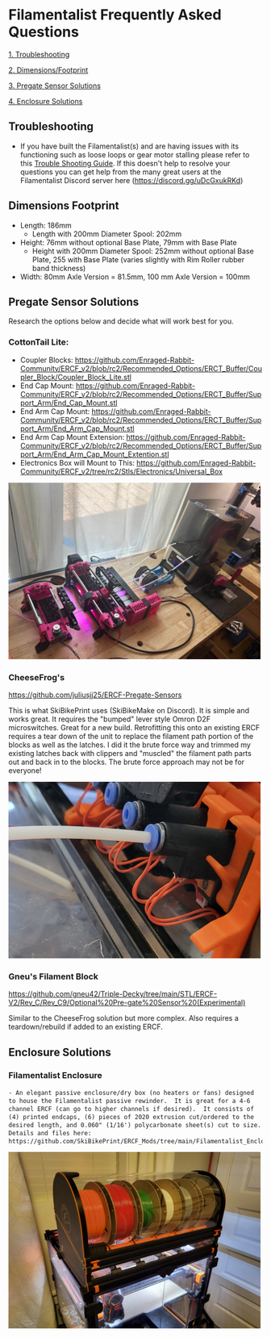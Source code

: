 # Filamentalist Frequently Asked Questions #

[1. Troubleshooting](#troubleshooting)

[2. Dimensions/Footprint](#dimensions-footprint)

[3. Pregate Sensor Solutions](#pregate-sensor-solutions)

[4. Enclosure Solutions](#enclosure-solutions)

## Troubleshooting
- If you have built the Filamentalist(s) and are having issues with its functioning such as loose loops or gear motor stalling please refer to this [Trouble Shooting Guide](https://github.com/Enraged-Rabbit-Community/ERCF_v2/blob/rc2/Recommended_Options/Filamentalist_Rewinder/troubleshoot.md).  If this doesn't help to resolve your questions you can get help from the many great users at the Filamentalist Discord server here (https://discord.gg/uDcGxukRKd)

## Dimensions Footprint
- Length:  186mm
  - Length with 200mm Diameter Spool:  202mm
- Height:  76mm without optional Base Plate, 79mm with Base Plate
  - Height with 200mm Diameter Spool:  252mm without optional Base Plate, 255 with Base Plate (varies slightly with Rim Roller rubber band thickness)
- Width:  80mm Axle Version = 81.5mm, 100 mm Axle Version = 100mm

## Pregate Sensor Solutions

  Research the options below and decide what will work best for you.
  
  ### CottonTail Lite:
  - Coupler Blocks: https://github.com/Enraged-Rabbit-Community/ERCF_v2/blob/rc2/Recommended_Options/ERCT_Buffer/Coupler_Block/Coupler_Block_Lite.stl
  - End Cap Mount:  https://github.com/Enraged-Rabbit-Community/ERCF_v2/blob/rc2/Recommended_Options/ERCT_Buffer/Support_Arm/End_Cap_Mount.stl
  - End Arm Cap Mount:  https://github.com/Enraged-Rabbit-Community/ERCF_v2/blob/rc2/Recommended_Options/ERCT_Buffer/Support_Arm/End_Arm_Cap_Mount.stl
  - End Arm Cap Mount Extension:  https://github.com/Enraged-Rabbit-Community/ERCF_v2/blob/rc2/Recommended_Options/ERCT_Buffer/Support_Arm/End_Arm_Cap_Mount_Extention.stl
  - Electronics Box will Mount to This:  https://github.com/Enraged-Rabbit-Community/ERCF_v2/tree/rc2/Stls/Electronics/Universal_Box
  
  <img src="https://github.com/Enraged-Rabbit-Community/ERCF_v2/blob/6c7f8dd72794a8ecd0c1e0981dfac9007970ab2d/Recommended_Options/Filamentalist_Rewinder/Assets/CottonTail%20Lite%20Pre-Gate%20Sensors.jpg" width="500" height="350">

  ### CheeseFrog's
  https://github.com/juliusjj25/ERCF-Pregate-Sensors

  This is what SkiBikePrint uses (SkiBikeMake on Discord).  It is simple and works great.  It requires the "bumped" lever style Omron D2F microswitches.  Great for a new build.  Retrofitting this onto an existing ERCF requires a tear down of the unit to replace the filament path portion of the blocks as well as the latches.  I did it the brute force way and trimmed my existing latches back with clippers and "muscled" the filament path parts out and back in to the blocks.  The brute force approach may not be for everyone!
  
  <img src="https://github.com/Enraged-Rabbit-Community/ERCF_v2/blob/d43d10075f9a9581f6db1cd0bece84393a75faaf/Recommended_Options/Filamentalist_Rewinder/Assets/CheeseFrog%20Sensors.jpg" width="500" height="350">

  ### Gneu's Filament Block 
  https://github.com/gneu42/Triple-Decky/tree/main/STL/ERCF-V2/Rev_C/Rev_C9/Optional%20Pre-gate%20Sensor%20(Experimental)

  Similar to the CheeseFrog solution but more complex.  Also requires a teardown/rebuild if added to an existing ERCF.

## Enclosure Solutions

  ### Filamentalist Enclosure

    - An elegant passive enclosure/dry box (no heaters or fans) designed to house the Filamentalist passive rewinder.  It is great for a 4-6 channel ERCF (can go to higher channels if desired).  It consists of (4) printed endcaps, (6) pieces of 2020 extrusion cut/ordered to the desired length, and 0.060" (1/16') polycarbonate sheet(s) cut to size.  Details and files here:  https://github.com/SkiBikePrint/ERCF_Mods/tree/main/Filamentalist_Enclosure

  <img src="https://github.com/SkiBikePrint/ERCF_Mods/blob/da3dacf4f50ca5de08879cdd9d0642990da49a36/Filamentalist_Enclosure/Assets/20240619_221414.jpg" width="500" height="350">    
